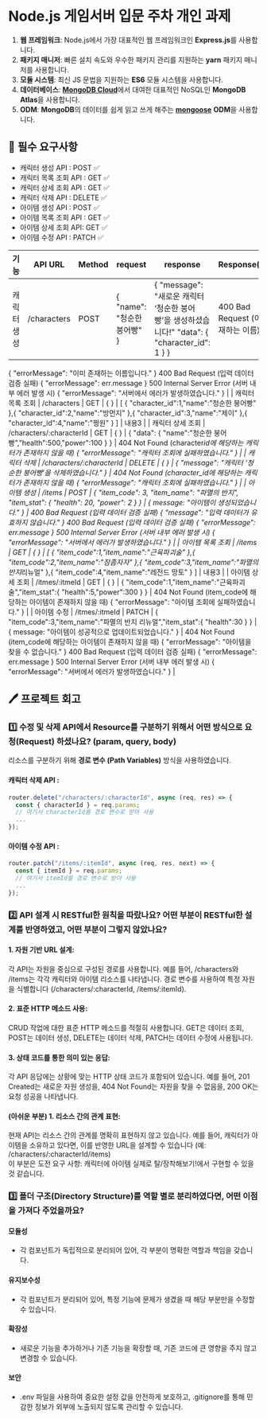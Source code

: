 # Node.js 게임서버 입문 주차 개인 과제

1. **웹 프레임워크**: Node.js에서 가장 대표적인 웹 프레임워크인 **Express.js**를 사용합니다.
2. **패키지 매니저**: 빠른 설치 속도와 우수한 패키지 관리를 지원하는 **yarn** 패키지 매니저를 사용합니다.
3. **모듈 시스템**: 최신 JS 문법을 지원하는 **ES6** 모듈 시스템을 사용합니다.
4. **데이터베이스**: [**MongoDB Cloud**](https://www.mongodb.com/products/platform/cloud)에서 대여한 대표적인 NoSQL인 **MongoDB Atlas**을 사용합니다.
5. **ODM**: **MongoDB**의 데이터를 쉽게 읽고 쓰게 해주는 [**mongoose**](https://mongoosejs.com/docs/guide.html) **ODM**을 사용합니다.

## 🚩 필수 요구사항

- 캐릭터 생성 API : POST ✅
- 캐릭터 목록 조회 API : GET ✅
- 캐릭터 상세 조회 API : GET ✅
- 캐릭터 삭제 API : DELETE ✅
- 아이템 생성 API : POST ✅
- 아이템 목록 조회 API : GET ✅
- 아이템 상세 조회 API: GET ✅
- 아이템 수정 API : PATCH ✅

| 기능        | API URL     | Method | request                     | response                                                                                       | Response(error)                      |
| ----------- | ----------- | ------ | --------------------------- | ---------------------------------------------------------------------------------------------- | ------------------------------------ |
| 캐릭터 생성 | /characters | POST   | { "name": "청순한 붕어빵" } | { "message": "새로운 캐릭터 ‘청순한 붕어빵’을 생성하셨습니다!" "data": { "character_id": 1 } } | 400 Bad Request (이미 존재하는 이름) |

{ "errorMessage": "이미 존재하는 이름입니다." }
400 Bad Request (입력 데이터 검증 실패)
{ "errorMessage": err.message }
500 Internal Server Error (서버 내부 에러 발생 시)
{ "errorMessage": "서버에서 에러가 발생하였습니다." } |
| 캐릭터 목록 조회 | /characters | GET | { } | [ { "character_id":1,"name":"청순한 붕어빵" },{ "character_id":2,"name":"방먼지" },{ "character_id":3,"name":"제이" },{ "character_id":4,"name":"쩡원" } ] | 내용3 |
| 캐릭터 상세 조회 | /characters/:characterId | GET | { } | { "data": { "name":"청순한 붕어빵","health":500,"power":100 } } | 404 Not Found (character*id에 해당하는 캐릭터가 존재하지 않을 때)
{ "errorMessage": "캐릭터 조회에 실패하였습니다." } |
| 캐릭터 삭제 | /characters/:characterId | DELETE | { } | { "message": "캐릭터 ‘청순한 붕어빵’을 삭제하였습니다." } | 404 Not Found (character_id에 해당하는 캐릭터가 존재하지 않을 때)
{ "errorMessage": "캐릭터 조회에 실패하였습니다." } |
| 아이템 생성 | /items | POST | { "item_code": 3, "item_name": "파멸의 반지", "item_stat": { "health": 20, "power": 2 } } | { message: "아이템이 생성되었습니다." } | 400 Bad Request (입력 데이터 검증 실패)
{ "message": "입력 데이터가 유효하지 않습니다." }
400 Bad Request (입력 데이터 검증 실패)
{ "errorMessage": err.message }
500 Internal Server Error (서버 내부 에러 발생 시)
{ "errorMessage": "서버에서 에러가 발생하였습니다." } |
| 아이템 목록 조회 | /items | GET | { } | [ { "item_code":1,"item_name":"근육파괴술" },{ "item_code":2,"item_name":"잠좀자자" },{ "item_code":3,"item_name":"파멸의 반지*리뉴얼" },{ "item_code":4,"item_name":"레전드 망토" } ] | 내용3 |
| 아이템 상세 조회 | /itmes/:itmeId | GET | { } | { "item_code":1,"item_name":"근육파괴술","item_stat":{ "health":5,"power":300 } } | 404 Not Found (item_code에 해당하는 아이템이 존재하지 않을 때)
{ "errorMessage": "아이템 조회에 실패하였습니다." } |
| 아이템 수정 | /itmes/:itmeId | PATCH | { "item_code":3,"item_name":"파멸의 반지 리뉴얼","item_stat":{ "health":30 } } | { message: "아이템이 성공적으로 업데이트되었습니다." } | 404 Not Found (item_code에 해당하는 아이템이 존재하지 않을 때)
{ "errorMessage": "아이템을 찾을 수 없습니다." }
400 Bad Request (입력 데이터 검증 실패)
{ "errorMessage": err.message }
500 Internal Server Error (서버 내부 에러 발생 시)
{ "errorMessage": "서버에서 에러가 발생하였습니다." } |

## 🖊️ 프로젝트 회고

### 1️⃣ 수정 및 삭제 API에서 Resource를 구분하기 위해서 어떤 방식으로 요청(Request) 하셨나요? (param, query, body)

리소스를 구분하기 위해 **경로 변수 (Path Variables)** 방식을 사용하였습니다.

#### 캐릭터 삭제 API :

```javascript
router.delete("/characters/:characterId", async (req, res) => {
  const { characterId } = req.params;
  // 여기서 characterId를 경로 변수로 받아 사용
  ...
});
```

#### 아이템 수정 API :

```javascript
router.patch("/items/:itemId", async (req, res, next) => {
  const { itemId } = req.params;
  // 여기서 itemId를 경로 변수로 받아 사용
  ...
});
```

### 2️⃣ API 설계 시 RESTful한 원칙을 따랐나요? 어떤 부분이 RESTful한 설계를 반영하였고, 어떤 부분이 그렇지 않았나요?

#### 1. 자원 기반 URL 설계:

각 API는 자원을 중심으로 구성된 경로를 사용합니다. 예를 들어, /characters와 /items는 각각 캐릭터와 아이템 리소스를 나타냅니다.
경로 변수를 사용하여 특정 자원을 식별합니다 (/characters/:characterId, /items/:itemId).

#### 2. 표준 HTTP 메소드 사용:

CRUD 작업에 대한 표준 HTTP 메소드를 적절히 사용합니다. GET은 데이터 조회, POST는 데이터 생성, DELETE는 데이터 삭제, PATCH는 데이터 수정에 사용됩니다.

#### 3. 상태 코드를 통한 의미 있는 응답:

각 API 응답에는 상황에 맞는 HTTP 상태 코드가 포함되어 있습니다. 예를 들어, 201 Created는 새로운 자원 생성을, 404 Not Found는 자원을 찾을 수 없음을, 200 OK는 요청 성공을 나타냅니다.

#### (아쉬운 부분) 1. 리소스 간의 관계 표현:

현재 API는 리소스 간의 관계를 명확히 표현하지 않고 있습니다. 예를 들어, 캐릭터가 아이템을 소유하고 있다면, 이를 반영한 URL을 설계할 수 있습니다 (예: /characters/:characterId/items)  
이 부분은 도전 요구 사항: 캐릭터에 아이템 실제로 탈/장착해보기!에서 구현할 수 있을 것 같습니다.

### 3️⃣ 폴더 구조(Directory Structure)를 역할 별로 분리하였다면, 어떤 이점을 가져다 주었을까요?

#### 모듈성

- 각 컴포넌트가 독립적으로 분리되어 있어, 각 부분이 명확한 역할과 책임을 갖습니다.

#### 유지보수성

- 각 컴포넌트가 분리되어 있어, 특정 기능에 문제가 생겼을 때 해당 부분만을 수정할 수 있습니다.

#### 확장성

- 새로운 기능을 추가하거나 기존 기능을 확장할 때, 기존 코드에 큰 영향을 주지 않고 변경할 수 있습니다.

#### 보안

- .env 파일을 사용하여 중요한 설정 값을 안전하게 보호하고, .gitignore를 통해 민감한 정보가 외부에 노출되지 않도록 관리할 수 있습니다.
